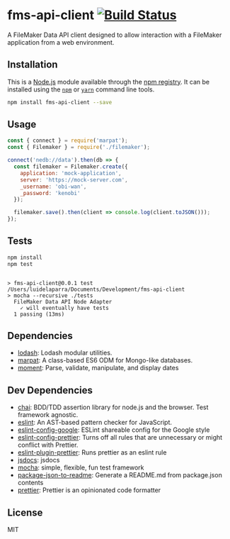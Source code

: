 # fms-api-client [![Build Status](https://travis-ci.org/Luidog/fms-api-client.png?branch=master)](https://travis-ci.org/Luidog/fms-api-client)

A FileMaker Data API client designed to allow interaction with a FileMaker application from a web environment.

## Installation

This is a [Node.js](https://nodejs.org/) module available through the 
[npm registry](https://www.npmjs.com/). It can be installed using the 
[`npm`](https://docs.npmjs.com/getting-started/installing-npm-packages-locally)
or 
[`yarn`](https://yarnpkg.com/en/)
command line tools.

```sh
npm install fms-api-client --save
```

## Usage

```js
const { connect } = require('marpat');
const { Filemaker } = require('./filemaker');

connect('nedb://data').then(db => {
  const filemaker = Filemaker.create({
    application: 'mock-application',
    server: 'https://mock-server.com',
    _username: 'obi-wan',
    _password: 'kenobi'
  });

  filemaker.save().then(client => console.log(client.toJSON()));
});

```

## Tests

```sh
npm install
npm test
```
```

> fms-api-client@0.0.1 test /Users/luidelaparra/Documents/Development/fms-api-client
> mocha --recursive ./tests
  FileMaker Data API Node Adapter
    ✓ will eventually have tests
  1 passing (13ms)

```

## Dependencies

- [lodash](https://ghub.io/lodash): Lodash modular utilities.
- [marpat](https://ghub.io/marpat): A class-based ES6 ODM for Mongo-like databases.
- [moment](https://ghub.io/moment): Parse, validate, manipulate, and display dates

## Dev Dependencies

- [chai](https://ghub.io/chai): BDD/TDD assertion library for node.js and the browser. Test framework agnostic.
- [eslint](https://ghub.io/eslint): An AST-based pattern checker for JavaScript.
- [eslint-config-google](https://ghub.io/eslint-config-google): ESLint shareable config for the Google style
- [eslint-config-prettier](https://ghub.io/eslint-config-prettier): Turns off all rules that are unnecessary or might conflict with Prettier.
- [eslint-plugin-prettier](https://ghub.io/eslint-plugin-prettier): Runs prettier as an eslint rule
- [jsdocs](https://ghub.io/jsdocs): jsdocs
- [mocha](https://ghub.io/mocha): simple, flexible, fun test framework
- [package-json-to-readme](https://ghub.io/package-json-to-readme): Generate a README.md from package.json contents
- [prettier](https://ghub.io/prettier): Prettier is an opinionated code formatter

## License

MIT
